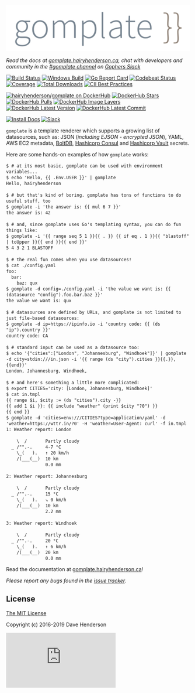 <img src="docs/static/images/gomplate.png" width="512px" alt="gomplate logo"/>

_Read the docs at [gomplate.hairyhenderson.ca][docs-url], chat with developers and community in the [#gomplate channel][] on [Gophers Slack][]_

[![Build Status][circleci-image]][circleci-url]
[![Windows Build][appveyor-image]][appveyor-url]
[![Go Report Card][reportcard-image]][reportcard-url]
[![Codebeat Status][codebeat-image]][codebeat-url]
[![Coverage][gocover-image]][gocover-url]
[![Total Downloads][gh-downloads-image]][gh-downloads-url]
[![CII Best Practices][cii-bp-image]][cii-bp-url]

[![hairyhenderson/gomplate on DockerHub][dockerhub-image]][dockerhub-url]
[![DockerHub Stars][dockerhub-stars-image]][dockerhub-url]
[![DockerHub Pulls][dockerhub-pulls-image]][dockerhub-url]
[![DockerHub Image Layers][microbadger-layers-image]][microbadger-url]
[![DockerHub Latest Version ][microbadger-version-image]][microbadger-url]
[![DockerHub Latest Commit][microbadger-commit-image]][microbadger-url]

[![Install Docs][install-docs-image]][install-docs-url]
[![Slack][slack-image]][slack-url]

`gomplate` is a template renderer which supports a growing list of datasources,
such as: JSON (_including EJSON - encrypted JSON_), YAML, AWS EC2 metadata, [BoltDB](https://github.com/boltdb/bolt),
[Hashicorp Consul](https://www.consul.io/) and [Hashicorp Vault](https://www.vaultproject.io/) secrets.

Here are some hands-on examples of how `gomplate` works:

```console
$ # at its most basic, gomplate can be used with environment variables...
$ echo 'Hello, {{ .Env.USER }}' | gomplate
Hello, hairyhenderson

$ # but that's kind of boring. gomplate has tons of functions to do useful stuff, too
$ gomplate -i 'the answer is: {{ mul 6 7 }}'
the answer is: 42

$ # and, since gomplate uses Go's templating syntax, you can do fun things like:
$ gomplate -i '{{ range seq 5 1 }}{{ . }} {{ if eq . 1 }}{{ "blastoff" | toUpper }}{{ end }}{{ end }}'
5 4 3 2 1 BLASTOFF

$ # the real fun comes when you use datasources!
$ cat ./config.yaml
foo:
  bar:
    baz: qux
$ gomplate -d config=./config.yaml -i 'the value we want is: {{ (datasource "config").foo.bar.baz }}'
the value we want is: qux

$ # datasources are defined by URLs, and gomplate is not limited to just file-based datasources:
$ gomplate -d ip=https://ipinfo.io -i 'country code: {{ (ds "ip").country }}'
country code: CA

$ # standard input can be used as a datasource too:
$ echo '{"cities":["London", "Johannesburg", "Windhoek"]}' | gomplate -d city=stdin:///in.json -i '{{ range (ds "city").cities }}{{.}}, {{end}}'
London, Johannesburg, Windhoek, 

$ # and here's something a little more complicated:
$ export CITIES='city: [London, Johannesburg, Windhoek]'
$ cat in.tmpl
{{ range $i, $city := (ds "cities").city -}}
{{ add 1 $i }}: {{ include "weather" (print $city "?0") }}
{{ end }}
$ gomplate -d 'cities=env:///CITIES?type=application/yaml' -d 'weather=https://wttr.in/?0' -H 'weather=User-Agent: curl' -f in.tmpl
1: Weather report: London

    \  /       Partly cloudy
  _ /"".-.     4-7 °C
    \_(   ).   ↑ 20 km/h
    /(___(__)  10 km
               0.0 mm

2: Weather report: Johannesburg

    \  /       Partly cloudy
  _ /"".-.     15 °C
    \_(   ).   ↘ 0 km/h
    /(___(__)  10 km
               2.2 mm

3: Weather report: Windhoek

    \  /       Partly cloudy
  _ /"".-.     20 °C
    \_(   ).   ↑ 6 km/h
    /(___(__)  20 km
               0.0 mm
```

Read the documentation at [gomplate.hairyhenderson.ca][docs-url]!

_Please report any bugs found in the [issue tracker](https://github.com/hairyhenderson/gomplate/issues/)._

## License

[The MIT License](http://opensource.org/licenses/MIT)

Copyright (c) 2016-2019 Dave Henderson

[circleci-image]: https://img.shields.io/circleci/project/github/hairyhenderson/gomplate/master.svg?logo=circleci
[circleci-url]: https://circleci.com/gh/hairyhenderson/gomplate/tree/master
[appveyor-image]: https://ci.appveyor.com/api/projects/status/eymky02f5snclyxp/branch/master?svg=true
[appveyor-url]: https://ci.appveyor.com/project/hairyhenderson/gomplate/branch/master
[reportcard-image]: https://goreportcard.com/badge/github.com/hairyhenderson/gomplate
[reportcard-url]: https://goreportcard.com/report/github.com/hairyhenderson/gomplate
[codebeat-image]: https://codebeat.co/badges/39ed2148-4b86-4d1e-8526-25f60e159ba1
[codebeat-url]: https://codebeat.co/projects/github-com-hairyhenderson-gomplate
[gocover-image]: https://gocover.io/_badge/github.com/hairyhenderson/gomplate
[gocover-url]: https://gocover.io/github.com/hairyhenderson/gomplate
[gh-downloads-image]: https://img.shields.io/github/downloads/hairyhenderson/gomplate/total.svg
[gh-downloads-url]: https://github.com/hairyhenderson/gomplate/releases

[cii-bp-image]: https://bestpractices.coreinfrastructure.org/projects/337/badge
[cii-bp-url]: https://bestpractices.coreinfrastructure.org/projects/337

[dockerhub-image]: https://img.shields.io/badge/docker-ready-blue.svg
[dockerhub-url]: https://hub.docker.com/r/hairyhenderson/gomplate
[dockerhub-stars-image]: https://img.shields.io/docker/stars/hairyhenderson/gomplate.svg
[dockerhub-pulls-image]: https://img.shields.io/docker/pulls/hairyhenderson/gomplate.svg

[microbadger-version-image]: https://images.microbadger.com/badges/version/hairyhenderson/gomplate.svg
[microbadger-layers-image]: https://images.microbadger.com/badges/image/hairyhenderson/gomplate.svg
[microbadger-commit-image]: https://images.microbadger.com/badges/commit/hairyhenderson/gomplate.svg
[microbadger-url]: https://microbadger.com/image/hairyhenderson/gomplate

[docs-url]: https://gomplate.hairyhenderson.ca
[install-docs-image]: https://img.shields.io/badge/install-docs-blue.svg
[install-docs-url]: https://gomplate.hairyhenderson.ca/installing

[Gophers Slack]: https://invite.slack.golangbridge.org
[#gomplate channel]: https://gophers.slack.com/messages/CGTR16RM2/

[slack-image]: https://img.shields.io/badge/slack-gophers/%23gomplate-00ADD8.svg?logo=slack
[slack-url]: https://gophers.slack.com/messages/CGTR16RM2/

[![Analytics](https://ga-beacon.appspot.com/UA-82637990-1/gomplate/README.md?pixel)](https://github.com/igrigorik/ga-beacon)
